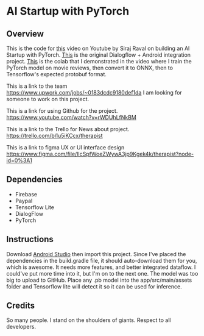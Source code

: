 # AI Startup with PyTorch

## Overview

This is the code for [this](https://youtu.be/rWDUhLfNkBM) video on Youtube by Siraj Raval on building an AI Startup with PyTorch. [This](https://github.com/flatfisher/android-dialogflow-chatbot-sample) is the original Dialogflow + Android integration project. [This](https://colab.research.google.com/drive/1b6oSQl84XdRv_abjhg1vpTpiZyZw2TPF) is the colab that I demonstrated in the video where I train the PyTorch model on movie reviews, then convert it to ONNX, then to Tensorflow's expected protobuf format. 

This is a link to the team https://www.upwork.com/jobs/~0183dcdc9180def1da I am looking for someone to work on this project. 

This is a link for using Github for the project. https://www.youtube.com/watch?v=rWDUhLfNkBM

This is a link to the Trello for News about project. https://trello.com/b/lu5iKCcx/therapist 

This is a link to figma UX or UI interface design https://www.figma.com/file/IlcSpfWoeZWywA3jp9Kgek4k/therapist?node-id=0%3A1


## Dependencies

- Firebase
- Paypal 
- Tensorflow Lite
- DialogFlow
- PyTorch

## Instructions

Download [Android Studio](https://developer.android.com/studio) then import this project. Since I've placed the dependencies in the build.gradle file, it should auto-download them for you, which is awesome. It needs more features, and better integrated dataflow. I could've put more time into it, but I'm on to the next one. The model was too big to upload to GitHub. Place any .pb model into the app/src/main/assets folder and Tensorflow lite will detect it so it can be used for inference.

## Credits 

So many people. I stand on the shoulders of giants. Respect to all developers. 
